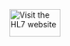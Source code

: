 <!--
<a id="your-logo" no-external="true" href="http://www.hl7.org">
<img height="50" alt="visit the hl7 website" width="42" src="assets/images/hl7-logo.png"/>
</a>

your logo here

[![visit our website](assets/images/org_logo.png)](your web site.html)
{: .img-responsive #org_logo}

can only resize using html  or css ;-(

-->

<a id="your-logo" no-external="true" href="http://www.hl7.org">
<img height="50" width="91" alt="Visit the HL7 website" class="img-responsive project-logo" src="assets/images/hl7-logo.png"/>
</a>
